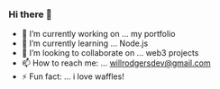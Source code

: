 ### Hi there 👋

<!--
**willrodgersdev/willrodgersdev** is a ✨ _special_ ✨ repository because its `README.md` (this file) appears on your GitHub profile.

Here are some ideas to get you started:

- 🤔 I’m looking for help with ...
- 💬 Ask me about ...
- 😄 Pronouns: ... he/him


-->

- 🔭 I’m currently working on ... my portfolio
- 🌱 I’m currently learning ... Node.js
- 👯 I’m looking to collaborate on ... web3 projects
- 📫 How to reach me: ... willrodgersdev@gmail.com  
- ⚡ Fun fact: ... i love waffles!
